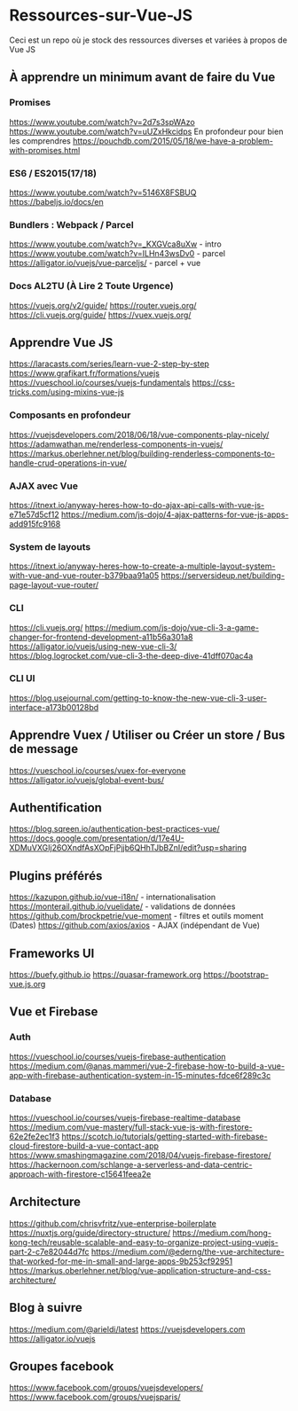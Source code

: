 # Ressources-sur-Vue-JS
Ceci est un repo où je stock des ressources diverses et variées à propos de Vue JS

## À apprendre un minimum avant de faire du Vue
### Promises
https://www.youtube.com/watch?v=2d7s3spWAzo
https://www.youtube.com/watch?v=uUZxHkcidps
En profondeur pour bien les comprendres
https://pouchdb.com/2015/05/18/we-have-a-problem-with-promises.html

### ES6 / ES2015(17/18)
https://www.youtube.com/watch?v=5146X8FSBUQ
https://babeljs.io/docs/en

### Bundlers : Webpack / Parcel
https://www.youtube.com/watch?v=_KXGVca8uXw - intro
https://www.youtube.com/watch?v=ILHn43wsDv0 - parcel
https://alligator.io/vuejs/vue-parceljs/ - parcel + vue

### Docs AL2TU (À Lire 2 Toute Urgence)
https://vuejs.org/v2/guide/
https://router.vuejs.org/
https://cli.vuejs.org/guide/
https://vuex.vuejs.org/

## Apprendre Vue JS
https://laracasts.com/series/learn-vue-2-step-by-step
https://www.grafikart.fr/formations/vuejs
https://vueschool.io/courses/vuejs-fundamentals
https://css-tricks.com/using-mixins-vue-js

### Composants en profondeur
https://vuejsdevelopers.com/2018/06/18/vue-components-play-nicely/
https://adamwathan.me/renderless-components-in-vuejs/
https://markus.oberlehner.net/blog/building-renderless-components-to-handle-crud-operations-in-vue/

### AJAX avec Vue
https://itnext.io/anyway-heres-how-to-do-ajax-api-calls-with-vue-js-e71e57d5cf12
https://medium.com/js-dojo/4-ajax-patterns-for-vue-js-apps-add915fc9168

### System de layouts
https://itnext.io/anyway-heres-how-to-create-a-multiple-layout-system-with-vue-and-vue-router-b379baa91a05
https://serversideup.net/building-page-layout-vue-router/

### CLI
https://cli.vuejs.org/
https://medium.com/js-dojo/vue-cli-3-a-game-changer-for-frontend-development-a11b56a301a8
https://alligator.io/vuejs/using-new-vue-cli-3/
https://blog.logrocket.com/vue-cli-3-the-deep-dive-41dff070ac4a

### CLI UI
https://blog.usejournal.com/getting-to-know-the-new-vue-cli-3-user-interface-a173b00128bd

## Apprendre Vuex / Utiliser ou Créer un store / Bus de message
https://vueschool.io/courses/vuex-for-everyone
https://alligator.io/vuejs/global-event-bus/

## Authentification
https://blog.sqreen.io/authentication-best-practices-vue/
https://docs.google.com/presentation/d/17e4U-XDMuVXGIj26OXndfAsXOpFjPjjb6QHhTJbBZnI/edit?usp=sharing

## Plugins préférés
https://kazupon.github.io/vue-i18n/ - internationalisation
https://monterail.github.io/vuelidate/ - validations de données
https://github.com/brockpetrie/vue-moment - filtres et outils moment (Dates)
https://github.com/axios/axios - AJAX (indépendant de Vue)

## Frameworks UI
https://buefy.github.io
https://quasar-framework.org
https://bootstrap-vue.js.org

## Vue et Firebase
### Auth
https://vueschool.io/courses/vuejs-firebase-authentication
https://medium.com/@anas.mammeri/vue-2-firebase-how-to-build-a-vue-app-with-firebase-authentication-system-in-15-minutes-fdce6f289c3c

### Database
https://vueschool.io/courses/vuejs-firebase-realtime-database
https://medium.com/vue-mastery/full-stack-vue-js-with-firestore-62e2fe2ec1f3
https://scotch.io/tutorials/getting-started-with-firebase-cloud-firestore-build-a-vue-contact-app
https://www.smashingmagazine.com/2018/04/vuejs-firebase-firestore/
https://hackernoon.com/schlange-a-serverless-and-data-centric-approach-with-firestore-c15641feea2e

## Architecture
https://github.com/chrisvfritz/vue-enterprise-boilerplate
https://nuxtjs.org/guide/directory-structure/
https://medium.com/hong-kong-tech/reusable-scalable-and-easy-to-organize-project-using-vuejs-part-2-c7e82044d7fc
https://medium.com/@ederng/the-vue-architecture-that-worked-for-me-in-small-and-large-apps-9b253cf92951
https://markus.oberlehner.net/blog/vue-application-structure-and-css-architecture/

## Blog à suivre
https://medium.com/@arieldi/latest
https://vuejsdevelopers.com
https://alligator.io/vuejs

## Groupes facebook
https://www.facebook.com/groups/vuejsdevelopers/
https://www.facebook.com/groups/vuejsparis/
